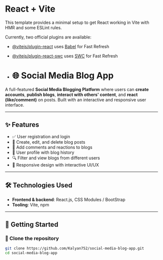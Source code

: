 # React + Vite

This template provides a minimal setup to get React working in Vite with HMR and some ESLint rules.

Currently, two official plugins are available:

- [@vitejs/plugin-react](https://github.com/vitejs/vite-plugin-react/blob/main/packages/plugin-react/README.md) uses [Babel](https://babeljs.io/) for Fast Refresh
- [@vitejs/plugin-react-swc](https://github.com/vitejs/vite-plugin-react-swc) uses [SWC](https://swc.rs/) for Fast Refresh
  
- # 🌐 Social Media Blog App

A full-featured **Social Media Blogging Platform** where users can **create accounts**, **publish blogs**, **interact with others' content**, and **react (like/comment)** on posts. Built with an interactive and responsive user interface.

---

## ✨ Features

- ✅ User registration and login
- 📝 Create, edit, and delete blog posts
- 💬 Add comments and reactions to blogs
- 👤 User profile with blog history
- 🔍 Filter and view blogs from different users
- 📱 Responsive design with interactive UI/UX

---

## 🛠️ Technologies Used

- **Frontend & backend**: React.js, CSS Modules / BootStrap
- **Tooling**: Vite, npm

---

## 🚀 Getting Started

### 📁 Clone the repository

```bash
git clone https://github.com/Kalyan752/social-media-blog-app.git
cd social-media-blog-app
